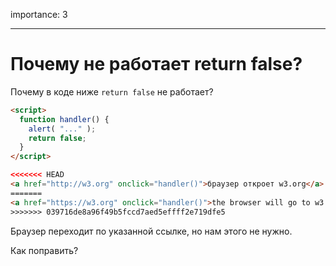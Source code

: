 importance: 3

---

# Почему не работает return false?

Почему в коде ниже `return false` не работает?

```html autorun run
<script>
  function handler() {
    alert( "..." );
    return false;
  }
</script>

<<<<<<< HEAD
<a href="http://w3.org" onclick="handler()">браузер откроет w3.org</a>
=======
<a href="https://w3.org" onclick="handler()">the browser will go to w3.org</a>
>>>>>>> 039716de8a96f49b5fccd7aed5effff2e719dfe5
```

Браузер переходит по указанной ссылке, но нам этого не нужно.

Как поправить?

